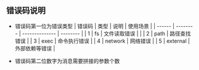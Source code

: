## 错误码说明
- 错误码第一位为错误类型
  | 错误码 | 类型     | 说明           | 使用场景 |
  | ------ | -------- | -------------- | -------- |
  | 1      | fs       | 文件读取错误   |          |
  | 2      | path     | 路径查找错误   |
  | 3      | exec     | 命令执行错误   |
  | 4      | network  | 网络错误       |
  | 5      | external | 外部依赖等错误 |

- 错误码第二位数字为消息需要拼接的参数个数

